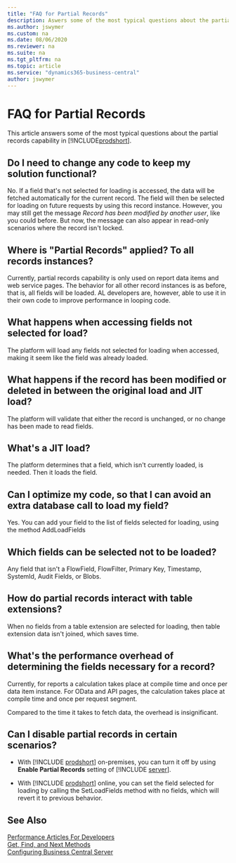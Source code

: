 ```yaml
---
title: "FAQ for Partial Records"
description: Aswers some of the most typical questions about the partial records capability in Business Central
ms.author: jswymer
ms.custom: na
ms.date: 08/06/2020
ms.reviewer: na
ms.suite: na
ms.tgt_pltfrm: na
ms.topic: article
ms.service: "dynamics365-business-central"
author: jswymer
---
```

# FAQ for Partial Records

This article answers some of the most typical questions about the partial records capability in [!INCLUDE[prodshort](../developer/includes/prodshort.md)].

## Do I need to change any code to keep my solution functional? 

No. If a field that's not selected for loading is accessed, the data will be fetched automatically for the current record. The field will then be selected for loading on future requests by using this record instance. However, you may still get the message *Record has been modified by another user*, like you could before. But now, the message can also appear in read-only scenarios where the record isn't locked.

## Where is "Partial Records" applied? To all records instances?

Currently, partial records capability is only used on report data items and web service pages. The behavior for all other record instances is as before, that is, all fields will be loaded. AL developers are, however, able to use it in their own code to improve performance in looping code. 

## What happens when accessing fields not selected for load?

The platform will load any fields not selected for loading when accessed, making it seem like the field was already loaded. 

## What happens if the record has been modified or deleted in between the original load and JIT load?

The platform will validate that either the record is unchanged, or no change has been made to read fields.

## What's a JIT load? 

The platform determines that a field, which isn't currently loaded, is needed. Then it loads the field.

## Can I optimize my code, so that I can avoid an extra database call to load my field?

Yes. You can add your field to the list of fields selected for loading, using the method AddLoadFields

## Which fields can be selected not to be loaded?

Any field that isn't a FlowField, FlowFilter, Primary Key, Timestamp, SystemId, Audit Fields, or Blobs.

## How do partial records interact with table extensions?

When no fields from a table extension are selected for loading, then table extension data isn't joined, which saves time.  

## What's the performance overhead of determining the fields necessary for a record? 

Currently, for reports a calculation takes place at compile time and once per data item instance.  For OData and API pages, the calculation takes place at compile time and once per request segment.

Compared to the time it takes to fetch data, the overhead is insignificant.

## Can I disable partial records in certain scenarios?

- With [!INCLUDE [prodshort](includes/prodshort.md)] on-premises, you can turn it off by using **Enable Partial Records** setting of [!INCLUDE [server](includes/server.md)]. 

- With [!INCLUDE [prodshort](includes/prodshort.md)] online, you can set the field selected for loading by calling the SetLoadFields method with no fields, which will revert it to previous behavior.

## See Also

[Performance Articles For Developers](../performance/performance-developer.md)  
[Get, Find, and Next Methods](devenv-get-find-and-next-methods.md)  
[Configuring Business Central Server](../administration/configure-server-instance.md)  